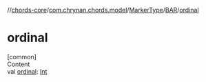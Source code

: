 //[chords-core](../../../../index.md)/[com.chrynan.chords.model](../../index.md)/[MarkerType](../index.md)/[BAR](index.md)/[ordinal](ordinal.md)



# ordinal  
[common]  
Content  
val [ordinal](ordinal.md): [Int](https://kotlinlang.org/api/latest/jvm/stdlib/kotlin/-int/index.html)  




